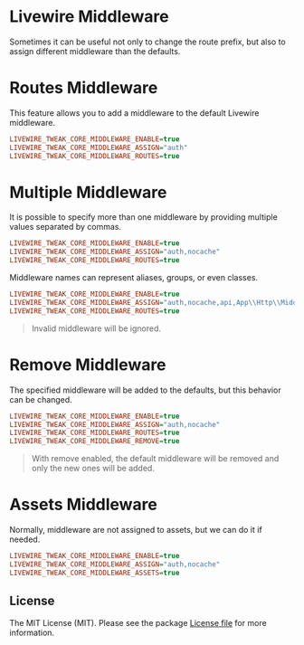 # Livewire Middleware

Sometimes it can be useful not only to change the route prefix, but also to assign different middleware than the defaults.

# Routes Middleware

This feature allows you to add a middleware to the default Livewire middleware.

```ini
LIVEWIRE_TWEAK_CORE_MIDDLEWARE_ENABLE=true
LIVEWIRE_TWEAK_CORE_MIDDLEWARE_ASSIGN="auth"
LIVEWIRE_TWEAK_CORE_MIDDLEWARE_ROUTES=true
```

# Multiple Middleware

It is possible to specify more than one middleware by providing multiple values separated by commas.

```ini
LIVEWIRE_TWEAK_CORE_MIDDLEWARE_ENABLE=true
LIVEWIRE_TWEAK_CORE_MIDDLEWARE_ASSIGN="auth,nocache"
LIVEWIRE_TWEAK_CORE_MIDDLEWARE_ROUTES=true
```

Middleware names can represent aliases, groups, or even classes.

```ini
LIVEWIRE_TWEAK_CORE_MIDDLEWARE_ENABLE=true
LIVEWIRE_TWEAK_CORE_MIDDLEWARE_ASSIGN="auth,nocache,api,App\\Http\\Middleware\\ThrottleRequests"
LIVEWIRE_TWEAK_CORE_MIDDLEWARE_ROUTES=true
```

> Invalid middleware will be ignored.

# Remove Middleware

The specified middleware will be added to the defaults, but this behavior can be changed.

```ini
LIVEWIRE_TWEAK_CORE_MIDDLEWARE_ENABLE=true
LIVEWIRE_TWEAK_CORE_MIDDLEWARE_ASSIGN="auth,nocache"
LIVEWIRE_TWEAK_CORE_MIDDLEWARE_ROUTES=true
LIVEWIRE_TWEAK_CORE_MIDDLEWARE_REMOVE=true
```

> With remove enabled, the default middleware will be removed and only the new ones will be added.

# Assets Middleware

Normally, middleware are not assigned to assets, but we can do it if needed.

```ini
LIVEWIRE_TWEAK_CORE_MIDDLEWARE_ENABLE=true
LIVEWIRE_TWEAK_CORE_MIDDLEWARE_ASSIGN="auth,nocache"
LIVEWIRE_TWEAK_CORE_MIDDLEWARE_ASSETS=true
```

## License

The MIT License (MIT). Please see the package [License file](../../LICENSE.md) for more information.